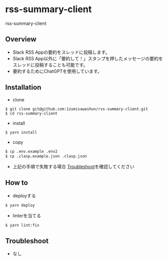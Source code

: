 # rss-summary-client

rss-summary-client

## Overview

- Slack RSS Appの要約をスレッドに投稿します。
- Slack RSS App以外に「要約して！」スタンプを押したメッセージの要約をスレッドに投稿することも可能です。
- 要約するためにChatGPTを使用しています。

## Installation

- clone

```bash
$ git clone git@github.com:1zumisawashun/rss-summary-client.git
$ cd rss-summary-client
```

- install

```bash
$ yarn install
```
- copy

```bash
$ cp .env.example .env2
$ cp .clasp.example.json .clasp.json
```

- 上記の手順で失敗する場合 [Troubleshoot](#Troubleshoot)を確認してください

## How to

- deployする

```bash
$ yarn deploy
```

- linterを当てる

```bash
$ yarn lint:fix
```

## Troubleshoot

- なし

